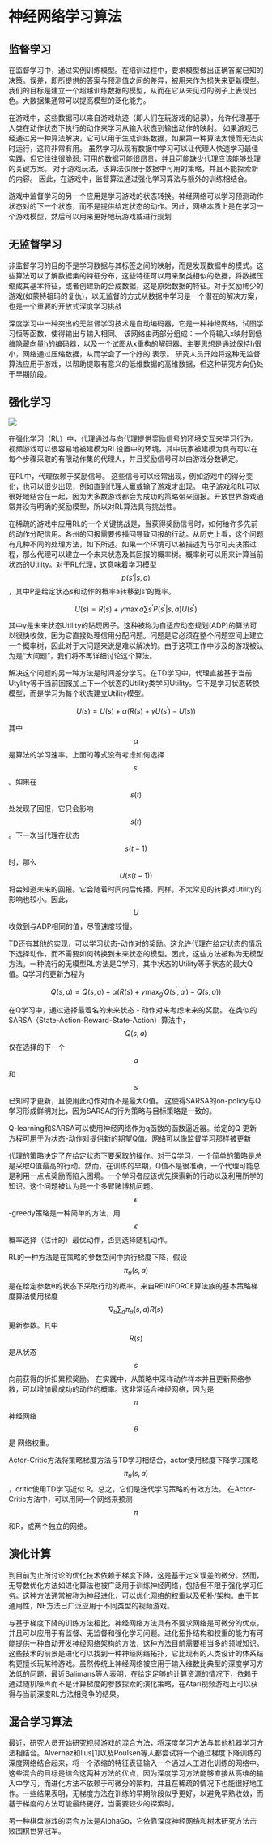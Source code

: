 # 神经网络学习算法

## 监督学习

在监督学习中，通过实例训练模型。在培训过程中，要求模型做出正确答案已知的决策。误差，即所提供的答案与预测值之间的差异，被用来作为损失来更新模型。我们的目标是建立一个超越训练数据的模型，从而在它从未见过的例子上表现出色。大数据集通常可以提高模型的泛化能力。

在游戏中，这些数据可以来自游戏轨迹（即人们在玩游戏的记录），允许代理基于人类在动作状态下执行的动作来学习从输入状态到输出动作的映射。 如果游戏已经通过另一种算法解决，它可以用于生成训练数据，如果第一种算法太慢而无法实时运行，这将非常有用。 虽然学习从现有数据中学习可以让代理人快速学习最佳实践，但它往往很脆弱; 可用的数据可能很昂贵，并且可能缺少代理应该能够处理的关键方案。 对于游戏玩法，该算法仅限于数据中可用的策略，并且不能探索新的内容。 因此，在游戏中，监督算法通过强化学习算法与额外的训练相结合。

游戏中监督学习的另一个应用是学习游戏的状态转换。神经网络可以学习预测动作状态对的下一个状态，而不是提供给定状态的动作。因此，网络本质上是在学习一个游戏模型，然后可以用来更好地玩游戏或进行规划

## 无监督学习

非监督学习的目的不是学习数据与其标签之间的映射，而是发现数据中的模式。这些算法可以了解数据集的特征分布，这些特征可以用来聚类相似的数据，将数据压缩成其基本特征，或者创建新的合成数据，这是原始数据的特征。对于奖励稀少的游戏\(如蒙特祖玛的复仇\)，以无监督的方式从数据中学习是一个潜在的解决方案，也是一个重要的开放式深度学习挑战

深度学习中一种突出的无监督学习技术是自动编码器，它是一种神经网络，试图学习恒等函数，使得输出与输入相同。 该网络由两部分组成：一个将输入x映射到低维隐藏向量h的编码器，以及一个试图从x重构的解码器。主要思想是通过保持h很小，网络通过压缩数据，从而学会了一个好的 表示。 研究人员开始将这种无监督算法应用于游戏，以帮助提取有意义的低维数据的高维数据，但这种研究方向仍处于早期阶段。

## 强化学习

![](../.gitbook/assets/rl.png)

在强化学习（RL）中，代理通过与向代理提供奖励信号的环境交互来学习行为。 视频游戏可以很容易地被建模为RL设置中的环境，其中玩家被建模为具有可以在每个步骤采取的有限动作集的代理人，并且奖励信号可以由游戏分数确定。

在RL中，代理依赖于奖励信号。 这些信号可以经常出现，例如游戏中的得分变化，也可以很少出现，例如直到代理人赢或输了游戏才出现。 电子游戏和RL可以很好地结合在一起，因为大多数游戏都会为成功的策略带来回报。开放世界游戏通常并没有明确的奖励模型，所以对RL算法具有挑战性。

在稀疏的游戏中应用RL的一个关键挑战是，当获得奖励信号时，如何给许多先前的动作分配信用。各州的回报需要传播回导致回报的行动。从历史上看，这个问题有几种不同的处理方法，如下所述。如果一个环境可以被描述为马尔可夫决策过程，那么代理可以建立一个未来状态及其回报的概率树。概率树可以用来计算当前状态的Utility。对于RL代理，这意味着学习模型 $$p (s′| s, a )$$ ，其中P是给定状态s和动作的概率a转移到s'的概率。

$$
U(s)=R(s)+\gamma \max {a} \sum{s^{\prime}} P\left(s^{\prime} | s, a\right) U\left(s^{\prime}\right)
$$

其中γ是未来状态Utility的贴现因子。这种被称为自适应动态规划\(ADP\)的算法可以很快收敛，因为它直接处理信用分配问题。问题是它必须在整个问题空间上建立一个概率树，因此对于大问题来说是难以解决的。由于这项工作中涉及的游戏被认为是“大问题”，我们将不再详细讨论这个算法。

解决这个问题的另一种方法是时间差分学习。在TD学习中，代理直接基于当前Utylity等于当前回报加上下一个状态的Utility类学习Utility。它不是学习状态转换模型，而是学习为每个状态建立Utility模型。

$$
U(s)=U(s)+\alpha\left(R(s)+\gamma U\left(s^{\prime}\right)-U(s)\right)
$$

其中 $$\alpha$$ 是算法的学习速率。上面的等式没有考虑如何选择 $$s'$$ 。如果在 $$s(t)$$ 处发现了回报，它只会影响$$s(t)$$ 。下一次当代理在状态 $$s(t-1)$$ 时，那么 $$U(s(t-1))$$ 将会知道未来的回报。它会随着时间向后传播。同样，不太常见的转换对Utility的影响也较小。因此， $$U$$ 收敛到与ADP相同的值，尽管速度较慢。

TD还有其他的实现，可以学习状态-动作对的奖励。这允许代理在给定状态的情况下选择动作，而不需要如何转换到未来状态的模型。因此，这些方法被称为无模型方法。一种流行的无模型RL方法是Q学习，其中状态的Utility等于状态的最大Q值。Q学习的更新方程为

$$
Q(s, a)=Q(s, a)+\alpha\left(R(s)+\gamma \max _{g^{\prime}} Q\left(s^{\prime}, a^{\prime}\right)-Q(s, a)\right)
$$

在Q学习中，通过选择最着名的未来状态 - 动作对来考虑未来的奖励。 在类似的SARSA（State-Action-Reward-State-Action）算法中， $$Q(s, a)$$ 仅在选择的下一个 $$a$$ 和 $$s$$ 已知时才更新，且使用此动作对而不是最大Q值。 这使得SARSA的on-policy与Q学习形成鲜明对比，因为SARSA的行为策略与目标策略是一致的。

Q-learning和SARSA可以使用神经网络作为q函数的函数逼近器。给定的Q 更新方程可用于为状态-动作对提供新的期望Q值。网络可以像监督学习那样被更新

代理的策略决定了在给定状态下要采取的操作。对于Q学习，一个简单的策略是总是采取Q值最高的行动。然而，在训练的早期，Q值不是很准确，一个代理可能总是利用一点点奖励而陷入困境。一个学习者应该优先探索新的行动以及利用所学的知识。这个问题被认为是一个多臂赌博机问题。 $$\epsilon$$ -greedy策略是一种简单的方法，用 $$\epsilon$$ 概率选择（估计的）最优动作，否则选择随机动作。

RL的一种方法是在策略的参数空间中执行梯度下降，假设 $$\pi_{\theta}(s, a)$$ 是在给定参数θ的状态下采取行动的概率。来自REINFORCE算法族的基本策略梯度算法使用梯度 $$\nabla_{\theta} \sum_{a} \pi_{\theta}(s, a) R(s)$$ 更新参数。其中 $$R(s)$$ 是从状态 $$s$$ 向前获得的折扣累积奖励。 在实践中，从策略中采样动作样本并且更新网络参数，可以增加最成功的动作的概率。这非常适合神经网络，因为是 $$\pi$$ 神经网络 $$\theta$$是 网络权重。

Actor-Critic方法将策略梯度方法与TD学习相结合，actor使用梯度下降学习策略 $$\pi_{\theta}(s, a)$$ ，critic使用TD学习近似 R。总之，它们是迭代学习策略的有效方法。 在Actor-Critic方法中，可以用同一个网络来预测 $$\pi$$ 和R，或两个独立的网络。 

## 演化计算

到目前为止所讨论的优化技术依赖于梯度下降，这是基于定义误差的微分。然而，无导数优化方法如进化算法也被广泛用于训练神经网络，包括但不限于强化学习任务。这种方法通常被称为神经进化，可以优化网络的权重以及拓扑/架构。由于其通用性，NE方法已广泛应用于不同类型的视频游戏。

与基于梯度下降的训练方法相比，神经网络方法具有不要求网络是可微分的优点，并且可以应用于有监督、无监督和强化学习问题。进化拓扑结构和权重的能力有可能提供一种自动开发神经网络架构的方法，这种方法目前需要相当多的领域知识。这些技术的前景是进化可以找到一种神经网络拓扑，它比现有的人类设计的体系结构更擅长玩某种游戏。虽然传统上神经网络被应用于输入维数比典型的深度学习方法低的问题，最近Salimans等人表明，在给定足够的计算资源的情况下，依赖于通过随机噪声而不是计算梯度的参数探索的演化策略，在Atari视频游戏上可以获得与当前深度RL方法相竞争的结果。

## 混合学习算法

最近，研究人员开始研究视频游戏的混合方法，将深度学习方法与其他机器学习方法相结合。Alvernaz和lius\[1\]以及Poulsen等人都尝试将一个通过梯度下降训练的深度网络结合起来，将一个浓缩的特征表征输入一个通过人工进化训练的网络中。这些混合的目标是结合这两种方法的优点，因为深度学习方法能够直接从高维的输入中学习，而进化方法不依赖于可微分的架构，并且在稀疏的情况下也能很好地工作。一些结果表明，无梯度方法在训练的早期阶段似乎更好，以避免早熟收敛，而基于梯度的方法可能最终更好，当需要较少的探索时。

另一种棋盘游戏的混合方法是AlphaGo，它依靠深度神经网络和树木研究方法击败围棋世界冠军。



